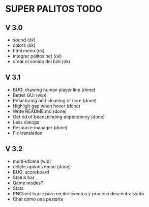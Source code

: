 SUPER PALITOS TODO
==================

V 3.0
-----
 - sound (ok)
 - colors (ok)
 - html menu (ok)
 - integrar palitos net (ok)
 - crear el sonido del boli (ok)
 
V 3.1
-----
 - BUG: drawing human player line (done)
 - Better GUI (wip)
 - Refactoring and cleaning of core (done)
 - Highligh gap when hover (done)
 - Write README.md (done)
 - Get rid of beansbinding dependency (done)
 - Less dialogs
 - Resource manager (done)
 - Fix translation
  
V 3.2
-----
 - multi-idioma (wip)
 - delete options menu (done)
 - BUG: scoreboard
 - Status bar
 - Game modes?
 - Stats
 - PNClient bucle para recibir eventos y proceso descentralizado
 - Chat como una pestaña
 
